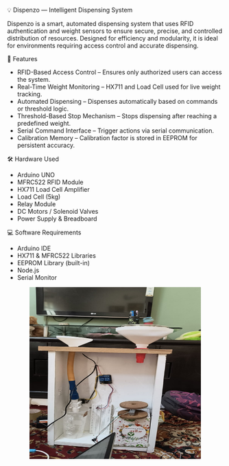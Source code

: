 💡 Dispenzo — Intelligent Dispensing System

Dispenzo is a smart, automated dispensing system that uses RFID authentication and weight sensors to ensure secure, precise, and controlled distribution of resources. Designed for efficiency and modularity, it is ideal for environments requiring access control and accurate dispensing.

🚀 Features
- RFID-Based Access Control – Ensures only authorized users can access the system.
- Real-Time Weight Monitoring – HX711 and Load Cell used for live weight tracking.
- Automated Dispensing – Dispenses automatically based on commands or threshold logic.
- Threshold-Based Stop Mechanism – Stops dispensing after reaching a predefined weight.
- Serial Command Interface – Trigger actions via serial communication.
- Calibration Memory – Calibration factor is stored in EEPROM for persistent accuracy.

🛠️ Hardware Used
- Arduino UNO
- MFRC522 RFID Module
- HX711 Load Cell Amplifier
- Load Cell (5kg)
- Relay Module
- DC Motors / Solenoid Valves
- Power Supply & Breadboard

💻 Software Requirements
- Arduino IDE
- HX711 & MFRC522 Libraries
- EEPROM Library (built-in)
- Node.js
- Serial Monitor
  
<p align="center">
  <img src="./images/1.jpeg" alt="Preview" width="400" height="400"/>
</p>





